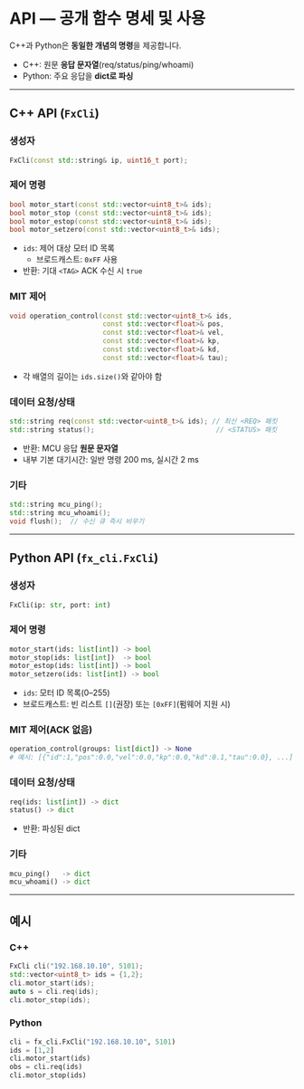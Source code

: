 # API — 공개 함수 명세 및 사용

C++과 Python은 **동일한 개념의 명령**을 제공합니다.
- C++: 원문 **응답 문자열**(req/status/ping/whoami)
- Python: 주요 응답을 **dict로 파싱**

---

## C++ API (`FxCli`)

### 생성자
```cpp
FxCli(const std::string& ip, uint16_t port);
```

### 제어 명령
```cpp
bool motor_start(const std::vector<uint8_t>& ids);
bool motor_stop (const std::vector<uint8_t>& ids);
bool motor_estop(const std::vector<uint8_t>& ids);
bool motor_setzero(const std::vector<uint8_t>& ids);
```
- `ids`: 제어 대상 모터 ID 목록
  - 브로드캐스트: `0xFF` 사용
- 반환: 기대 `<TAG>` ACK 수신 시 `true`

### MIT 제어
```cpp
void operation_control(const std::vector<uint8_t>& ids,
                       const std::vector<float>& pos,
                       const std::vector<float>& vel,
                       const std::vector<float>& kp,
                       const std::vector<float>& kd,
                       const std::vector<float>& tau);
```
- 각 배열의 길이는 `ids.size()`와 같아야 함

### 데이터 요청/상태
```cpp
std::string req(const std::vector<uint8_t>& ids); // 최신 <REQ> 패킷
std::string status();                              // <STATUS> 패킷
```
- 반환: MCU 응답 **원문 문자열**
- 내부 기본 대기시간: 일반 명령 200 ms, 실시간 2 ms

### 기타
```cpp
std::string mcu_ping();
std::string mcu_whoami();
void flush();  // 수신 큐 즉시 비우기
```

---

## Python API (`fx_cli.FxCli`)

### 생성자
```python
FxCli(ip: str, port: int)
```

### 제어 명령
```python
motor_start(ids: list[int]) -> bool
motor_stop(ids: list[int])  -> bool
motor_estop(ids: list[int]) -> bool
motor_setzero(ids: list[int]) -> bool
```
- `ids`: 모터 ID 목록(0–255)
- 브로드캐스트: 빈 리스트 `[]`(권장) 또는 `[0xFF]`(펌웨어 지원 시)

### MIT 제어(ACK 없음)
```python
operation_control(groups: list[dict]) -> None
# 예시: [{"id":1,"pos":0.0,"vel":0.0,"kp":0.0,"kd":0.1,"tau":0.0}, ...]
```

### 데이터 요청/상태
```python
req(ids: list[int]) -> dict
status() -> dict
```
- 반환: 파싱된 dict

### 기타
```python
mcu_ping()   -> dict
mcu_whoami() -> dict
```

---

## 예시

### C++
```cpp
FxCli cli("192.168.10.10", 5101);
std::vector<uint8_t> ids = {1,2};
cli.motor_start(ids);
auto s = cli.req(ids);
cli.motor_stop(ids);
```

### Python
```python
cli = fx_cli.FxCli("192.168.10.10", 5101)
ids = [1,2]
cli.motor_start(ids)
obs = cli.req(ids)
cli.motor_stop(ids)
```

